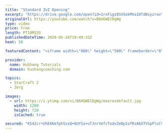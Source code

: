```yaml
---
title: "Standard ZvZ Opening"
excerpt: "https://drive.google.com/open?id=1rxFigz8SV5okMVa10TdNsyzravYgkTjE  Interested in lessons? Email Devon directly at hushangtutorials@outlook.com ------------------------------------------------------------------------------------------------------- Want to support HuShang Tutorials directly? Patreon is"
originalUrl: https://youtube.com/watch?v=B6HGWECDgWg
type: video
price: Free
length: PT10M15S
publishedDateTime: 2020-05-26T19:49:33Z
heat: 50

featuredContent: "<iframe width=\"800\" height=\"500\" frameborder=\"0\" src=\"https://www.youtube.com/embed/B6HGWECDgWg\" allow=\"accelerometer; autoplay; encrypted-media; gyroscope; picture-in-picture\" allowfullscreen></iframe>"

provider:
  name: HuShang Tutorials
  domain: hushangcoaching.com

topics:
  - StarCraft 2
  - Zerg

images:
  - url: https://i.ytimg.com/vi/B6HGWECDgWg/maxresdefault.jpg
    width: 1280
    height: 720
    isCached: true

secured: "KS42cr+UhE6KmfphSsxQ+6UYSa+ufJnrVmfcTodxZe0pIofRzA6XTVSpPloCVG1rDJvppavaJtN6JG2CWZTb8U/OP0uzMJlcDmHI4zq1cxRiKDeOFUyl/2/49zrY65F/h62ryd8URwBMIZHu2gR/MD8sBSn38v3QVANiANiTAqWLrWNX5XdtGjVlriV0AZn9KNyhS0YC3yaLnVlFnGfV8KwpH3izD7rSAyAJwi3602QXQ341u6TolghPw1d59TtKqmT05OqSCePP1M2dCXfzcvDWO5k/dqELVrYTqJfuTOttKvHnC4M+AvdXBlBgIOf+8Jqp/smkW/nhhlU9IgZH1PD4JQJLeNu7O+qDVyVZ9Ox4kz/yQUvXO6AZ7/0i7Y6Nwbv5mK637KTnSxyopytSrAdI6CYgQEAlYoGHH4g8nmI=;jGkYkiTGnm7CgBsvyJwdYA=="
---
```


